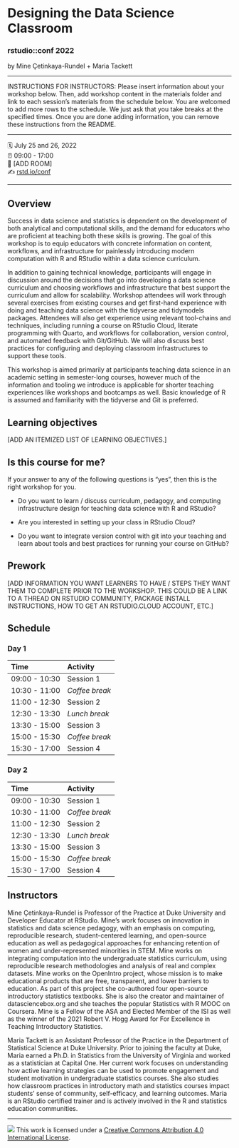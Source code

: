 Designing the Data Science Classroom
================

### rstudio::conf 2022

by Mine Çetinkaya-Rundel + Maria Tackett

-----

INSTRUCTIONS FOR INSTRUCTORS: Please insert information about your
workshop below. Then, add workshop content in the materials folder and
link to each session’s materials from the schedule below. You are
welcomed to add more rows to the schedule. We just ask that you take
breaks at the specified times. Once you are done adding information, you
can remove these instructions from the README.

-----

:spiral_calendar: July 25 and 26, 2022  
:alarm_clock:     09:00 - 17:00  
:hotel:           \[ADD ROOM\]  
:writing_hand:    [rstd.io/conf](http://rstd.io/conf)

-----

## Overview

Success in data science and statistics is dependent on the development of both analytical and computational skills, and the demand for educators who are proficient at teaching both these skills is growing. The goal of this workshop is to equip educators with concrete information on content, workflows, and infrastructure for painlessly introducing modern computation with R and RStudio within a data science curriculum.
 
In addition to gaining technical knowledge, participants will engage in discussion around the decisions that go into developing a data science curriculum and choosing workflows and infrastructure that best support the curriculum and allow for scalability. Workshop attendees will work through several exercises from existing courses and get first-hand experience with doing and teaching data science with the tidyverse and tidymodels packages. Attendees will also get experience using relevant tool-chains and techniques, including running a course on RStudio Cloud, literate programming with Quarto, and workflows for collaboration, version control, and automated feedback with Git/GitHub. We will also discuss best practices for configuring and deploying classroom infrastructures to support these tools.
 
This workshop is aimed primarily at participants teaching data science in an academic setting in semester-long courses, however much of the information and tooling we introduce is applicable for shorter teaching experiences like workshops and bootcamps as well. Basic knowledge of R is assumed and familiarity with the tidyverse and Git is preferred.

## Learning objectives

[ADD AN ITEMIZED LIST OF LEARNING OBJECTIVES.]

## Is this course for me?

If your answer to any of the following questions is “yes”, then this is the right workshop for you.
 
- Do you want to learn / discuss curriculum, pedagogy, and computing infrastructure design for teaching data science with R and RStudio?

- Are you interested in setting up your class in RStudio Cloud?

- Do you want to integrate version control with git into your teaching and learn about tools and best practices for running your course on GitHub?

## Prework

\[ADD INFORMATION YOU WANT LEARNERS TO HAVE / STEPS THEY WANT THEM TO
COMPLETE PRIOR TO THE WORKSHOP. THIS COULD BE A LINK TO A THREAD ON
RSTUDIO COMMUNITY, PACKAGE INSTALL INSTRUCTIONS, HOW TO GET AN
RSTUDIO.CLOUD ACCOUNT, ETC.\]

## Schedule

### Day 1

| Time          | Activity         |
| :------------ | :--------------- |
| 09:00 - 10:30 | Session 1        |
| 10:30 - 11:00 | *Coffee break*   |
| 11:00 - 12:30 | Session 2        |
| 12:30 - 13:30 | *Lunch break*    |
| 13:30 - 15:00 | Session 3        |
| 15:00 - 15:30 | *Coffee break*   |
| 15:30 - 17:00 | Session 4        |

### Day 2

| Time          | Activity         |
| :------------ | :--------------- |
| 09:00 - 10:30 | Session 1        |
| 10:30 - 11:00 | *Coffee break*   |
| 11:00 - 12:30 | Session 2        |
| 12:30 - 13:30 | *Lunch break*    |
| 13:30 - 15:00 | Session 3        |
| 15:00 - 15:30 | *Coffee break*   |
| 15:30 - 17:00 | Session 4        |

## Instructors

Mine Çetinkaya-Rundel is Professor of the Practice at Duke University and Developer Educator at RStudio. Mine’s work focuses on innovation in statistics and data science pedagogy, with an emphasis on computing, reproducible research, student-centered learning, and open-source education as well as pedagogical approaches for enhancing retention of women and under-represented minorities in STEM. Mine works on integrating computation into the undergraduate statistics curriculum, using reproducible research methodologies and analysis of real and complex datasets.  Mine works on the OpenIntro project, whose mission is to make educational products that are free, transparent, and lower barriers to education. As part of this project she co-authored four open-source introductory statistics textbooks. She is also the creator and maintainer of datasciencebox.org and she teaches the popular Statistics with R MOOC on Coursera. Mine is a Fellow of the ASA and Elected Member of the ISI as well as the winner of the 2021 Robert V. Hogg Award for For Excellence in Teaching Introductory Statistics.

Maria Tackett is an Assistant Professor of the Practice in the Department of Statistical Science at Duke University. Prior to joining the faculty at Duke, Maria earned a Ph.D. in Statistics from the University of Virginia and worked as a statistician at Capital One. Her current work focuses on understanding how active learning strategies can be used to promote engagement and student motivation in undergraduate statistics courses. She also studies how classroom practices in introductory math and statistics courses impact students’ sense of community, self-efficacy, and learning outcomes. Maria is an RStudio certified trainer and is actively involved in the R and statistics education communities.

-----

![](https://i.creativecommons.org/l/by/4.0/88x31.png) This work is
licensed under a [Creative Commons Attribution 4.0 International
License](https://creativecommons.org/licenses/by/4.0/).
